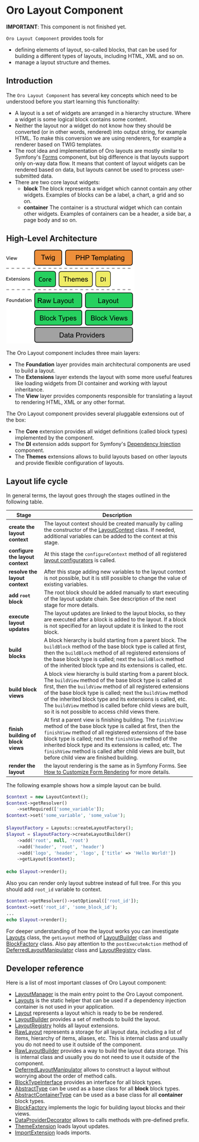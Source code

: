 Oro Layout Component
====================

**IMPORTANT**: This component is not finished yet.

`Oro Layout Component` provides tools for

- defining elements of layout, so-called blocks, that can be used for building a different types of layouts, including HTML, XML and so on.
- manage a layout structure and themes.

Introduction
------------

The `Oro Layout Component` has several key concepts which need to be understood before you start learning this functionality:

 - A layout is a set of widgets are arranged in a hierarchy structure. Where a widget is some logical block contains some content.
 - Neither the layout nor a widget do not know how they should be converted (or in other words, rendered) into output string, for example HTML. To make this conversion we are using renderers, for example a renderer based on TWIG templates. 
 - The root idea and implementation of Oro layouts are mostly similar to Symfony's [Forms](http://symfony.com/doc/current/book/forms.html) component, but big difference is that layouts support only on-way data flow. It means that content of layout widgets can be rendered based on data, but layouts cannot be used to process user-submitted data.
 - There are two core layout widgets:
	- **block**
	The block represents a widget which cannot contain any other widgets. Examples of blocks can be a label, a chart, a grid and so on.
	- **container**
	The container is a structural widget which can contain other widgets. Examples of containers can be a header, a side bar, a page body and so on.

High-Level Architecture
-----------------------

![The high-level architecture](./Resources/doc/high_level_architecture.png "The high-level architecture of Oro Layout component")

The Oro Layout component includes three main layers:

 - The **Foundation** layer provides main architectural components are used to build a layout.
 - The **Extensions** layer extends the layout with some more useful features like loading widgets from DI container and working with layout inheritance.
 - The **View** layer provides components responsible for translating a layout to rendering HTML, XML or any other format.

The Oro Layout component provides several pluggable extensions out of the box:

 - The **Core** extension provides all widget definitions (called block types) implemented by the component.
 - The **DI** extension adds support for Symfony's [Dependency Injection](http://symfony.com/doc/current/components/dependency_injection/introduction.html) component.
 - The **Themes** extensions allows to build layouts based on other layouts and provide flexible configuration of layouts.


Layout life cycle
-----------------

In general terms, the layout goes through the stages outlined in the following table.

| Stage | Description |
|------ |-------------|
| **create the layout context** | The layout context should be created manually by calling the constructor of the [LayoutContext](./LayoutContext.php) class. If needed, additional variables can be added to the context at this stage. |
| **configure the layout context** | At this stage the `configureContext` method of all registered [layout configurators](./ContextConfiguratorInterface.php) is called. |
| **resolve the layout context** | After this stage adding new variables to the layout context is not possible, but it is still possible to change the value of existing variables. |
| **add `root` block** | The root block should be added manually to start executing of the layout update chain. See description of the next stage for more details. | 
| **execute layout updates** | The layout updates are linked to the layout blocks, so they are executed after a block is added to the layout. If a block is not specified for an layout update it is linked to the root block. |
| **build blocks** | A block hierarchy is build starting from a parent block. The `buildBlock` method of the base block type is called at first, then the `buildBlock` method of all registered extensions of the base block type is called; next the `buildBlock` method of the inherited block type and its extensions is called, etc. |
| **build block views** | A block view hierarchy is build starting from a parent block. The `buildView` method of the base block type is called at first, then the `buildView` method of all registered extensions of the base block type is called; next the `buildView` method of the inherited block type and its extensions is called, etc. The `buildView` method is called before child views are built, so it is not possible to access child views there. |
| **finish building of block views** | At first a parent view is finishing building. The `finishView` method of the base block type is called at first, then the `finishView` method of all registered extensions of the base block type is called; next the `finishView` method of the inherited block type and its extensions is called, etc. The `finishView` method is called after child views are built, but before child view are finished building. |
| **render the layout** | the layout rendering is the same as in Symfony Forms. See [How to Customize Form Rendering](http://symfony.com/doc/current/cookbook/form/form_customization.html) for more details. |


The following example shows how a simple layout can be build.

```php
$context = new LayoutContext();
$context->getResolver()
	->setRequired(['some_variable']);
$context->set('some_variable', 'some_value');

$layoutFactory = Layouts::createLayoutFactory();
$layout = $layoutFactory->createLayoutBuilder()
	->add('root', null, 'root')
	->add('header', 'root', 'header')
	->add('logo', 'header', 'logo', ['title' => 'Hello World!'])
	->getLayout($context);

echo $layout->render();
```

Also you can render only layout subtree instead of full tree.
For this you should add `root_id` variable to context.

```php
$context->getResolver()->setOptional(['root_id']);
$context->set('root_id', 'some_block_id');
...
echo $layout->render();
```

For deeper understanding of how the layout works you can investigate [Layouts](./Layouts.php) class, the `getLayout` method of [LayoutBuilder](./LayoutBuilder.php) class and [BlockFactory](./BlockFactory.php) class. Also pay attention to the `postExecuteAction` method of [DeferredLayoutManipulator](./DeferredLayoutManipulator.php) class and [LayoutRegistry](./LayoutRegistry.php) class.


Developer reference
-------------------

Here is a list of most important classes of Oro Layout component:

 - [LayoutManager](./LayoutManager.php) is the main entry point to the Oro Layout component.
 - [Layouts](./Layouts.php) is the static helper that can be used if a dependency injection container is not used in your application.
 - [Layout](./Layout.php) represents a layout which is ready to be be rendered.
 - [LayoutBuilder](./LayoutBuilder.php) provides a set of methods to build the layout.
 - [LayoutRegistry](./LayoutRegistry.php) holds all layout extensions.
 - [RawLayout](./RawLayout.php) represents a storage for all layout data, including a list of items, hierarchy of items, aliases, etc. This is internal class and usually you do not need to use it outside of the component.
 - [RawLayoutBuilder](./RawLayoutBuilder.php) provides a way to build the layout data storage. This is internal class and usually you do not need to use it outside of the component.
 - [DeferredLayoutManipulator](./DeferredLayoutManipulator.php) allows to construct a layout without worrying about the order of method calls.
 - [BlockTypeInterface](./BlockTypeInterface.php) provides an interface for all block types.
 - [AbstractType](./Block/Type/AbstractType.php) can be used as a base class for all **block** block types.
 - [AbstractContainerType](./Block/Type/AbstractContainerType.php) can be used as a base class for all **container** block types.
 - [BlockFactory](./BlockFactory.php) implements the logic for building layout blocks and their views.
 - [DataProviderDecorator](./DataProviderDecorator.php) allows to calls methods with pre-defined prefix.
 - [ThemeExtension](./Extension/Theme/ThemeExtension.php) loads layout updates.
 - [ImportExtension](./Extension/Import/ImportExtension.php) loads imports.
